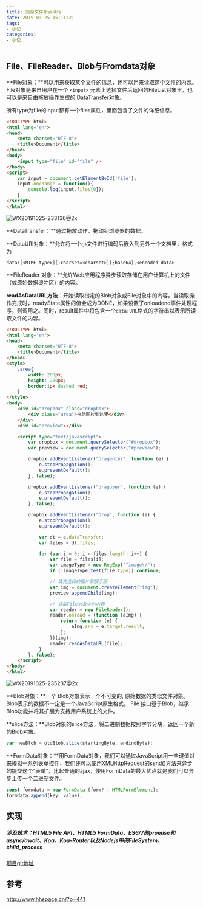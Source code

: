 ```yaml
---
title: 简易文件断点续传
date: 2019-03-25 15:11:21
tags: 
- 小记
categories: 
- 小记
---
```


## File、FileReader、Blob与Fromdata对象

**File对象：**可以用来获取某个文件的信息，还可以用来读取这个文件的内容。File对象是来自用户在一个 `<input>` 元素上选择文件后返回的FileList对象里，也可以是来自由拖放操作生成的 DataTransfer对象。

所有type为file的input都有一个files属性，里面包含了文件的详细信息。

```html
<!DOCTYPE html>
<html lang="en">
<head>
    <meta charset="UTF-8">
    <title>Document</title>
</head>
<body>
    <input type="file" id="file" />
</body>
<script>
    var input = document.getElementById('file');
    input.onchange = function(){
        console.log(input.files[0]);
    }
</script>
</html>
```

![WX20191025-233136@2x](http://www.qinhanwen.xyz/WX20191025-233136@2x.png)



**DataTransfer：**通过拖放动作，拖动到浏览器的数据。

**DataURI对象：**允许将一个小文件进行编码后嵌入到另外一个文档里，格式为

```
data:[<MIME type>][;charset=<charset>][;base64],<encoded data>
```

**FileReader 对象：**允许Web应用程序异步读取存储在用户计算机上的文件（或原始数据缓冲区）的内容。

**readAsDataURL方法**：开始读取指定的Blob对象或File对象中的内容。当读取操作完成时，readyState属性的值会成为DONE，如果设置了onloadend事件处理程序，则调用之。同时，result属性中将包含一个`data:URL`格式的字符串以表示所读取文件的内容。

```html
<!DOCTYPE html>
<html lang="en">
<head>
    <meta charset="UTF-8">
    <title>Document</title>
</head>
<style>
    .area{
        width: 200px;
        height: 200px;
        border:1px dashed red;
    }
</style>
<body>
    <div id="dropbox" class="dropbox">
        <div class="area">拖动图片到这里</div>
    </div>
    <div id="preview"></div>

    <script type="text/javascript">
        var dropbox = document.querySelector("#dropbox");
        var preview = document.querySelector("#preview");

        dropbox.addEventListener("dragenter", function (e) {
            e.stopPropagation();
            e.preventDefault();
        }, false);

        dropbox.addEventListener("dragover", function (e) {
            e.stopPropagation();
            e.preventDefault();
        }, false);

        dropbox.addEventListener("drop", function (e) {
            e.stopPropagation();
            e.preventDefault();

            var dt = e.dataTransfer;
            var files = dt.files;

            for (var i = 0; i < files.length; i++) {
                var file = files[i];
                var imageType = new RegExp("^image\/");
                if (!imageType.test(file.type)) continue;

                // 填充选择的图片到展示区
                var img = document.createElement("img");
                preview.appendChild(img);

                // 读取File对象中的内容
                var reader = new FileReader();
                reader.onload = (function (aImg) {
                    return function (e) {
                        aImg.src = e.target.result;
                    };
                })(img);
                reader.readAsDataURL(file);
            }
        }, false);
    </script>
</body>
</html>
```

![WX20191025-235237@2x](http://www.qinhanwen.xyz/WX20191025-235237@2x.png)

**Blob对象：**一个 Blob对象表示一个不可变的, 原始数据的类似文件对象。Blob表示的数据不一定是一个JavaScript原生格式。 File 接口基于Blob，继承 Blob功能并将其扩展为支持用户系统上的文件。

**slice方法：**Blob对象的slice方法，将二进制数据按照字节分块，返回一个新的Blob对象。

```javascript
var newBlob = oldBlob.slice(startingByte, endindByte);
```



**FormData对象：**用FormData对象，我们可以通过JavaScript用一些键值对来模拟一系列表单控件，我们还可以使用XMLHttpRequest的send()方法来异步的提交这个”表单”，比起普通的ajax，使用FormData的最大优点就是我们可以异步上传一个二进制文件。

```typescript
const formdata = new FormData (form? : HTMLFormElement);
formdata.append(key, value);
```



## 实现

##### 涉及技术：**HTML5 File API、HTML5 FormData、ES6/7的promise和async/await、Koa、Koa-Router以及Nodejs中的FileSystem、child_process**

[项目git地址](https://github.com/qinhanwen/upload-file.git)



## 参考

http://www.hhspace.cn/?p=441